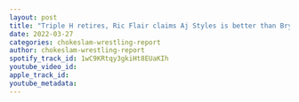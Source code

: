 ```yaml
---
layout: post
title: "Triple H retires, Ric Flair claims Aj Styles is better than Bryant Danielson, Wrestling Round up, Impact, AEW, ROH News plus more!"
date: 2022-03-27
categories: chokeslam-wrestling-report
author: chokeslam-wrestling-report
spotify_track_id: 1wC9KRtqy3gkiHt8EUaKIh
youtube_video_id: 
apple_track_id: 
youtube_metadata: 
---
```

